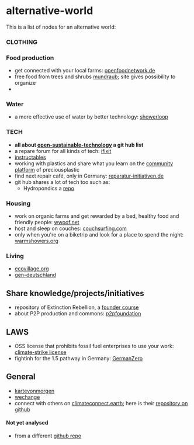 # alternative-world

This is a list of nodes for an alternative world:

### CLOTHING

### Food production

- get connected with your local farms: [openfoodnetwork.de](https://openfoodnetwork.de/)
- free food from trees and shrubs [mundraub](https://mundraub.org/); site gives possibility to organize
-

### Water

- a more effective use of water by better technology: [showerloop](https://showerloop.org/)

### TECH

- **all about [open-sustainable-technology](https://github.com/protontypes/open-sustainable-technology) a git hub list**
- a repare forum for all kinds of tech: [ifixit](https://www.ifixit.com/)
- [instructables](https://www.instructables.com/howto/)
- working with plastics and share what you learn on the [community platform](https://community.preciousplastic.com/how-to) of preciousplastic
- find next repair café, only in Germany: [reparatur-initiativen.de](https://www.reparatur-initiativen.de/reparatur-termine)
- git hub shares a lot of tech too such as:
  - Hydropondics a [repo](https://github.com/rhagman/sustainable-green-plants)

### Housing

- work on organic farms and get rewarded by a bed, healthy food and friendly people: [wwoof.net](https://wwoof.net/)
- host and sleep on couches: [couchsurfing.com](https://www.couchsurfing.com/)
- only when you're on a biketrip and look for a place to spend the night: [warmshowers.org](https://.warmshowers.org/)

### Living

- [ecovillage.org](https://ecovillage.org/)
- [gen-deutschland](https://gen-deutschland.de/was-wir-wollen/)

## Share knowledge/projects/initiatives

- repository of Extinction Rebellion, a [founder course](https://github.com/extinctionrebellion/docs/blob/master/SUMMARY.md)
- about P2P production and commons: [p2pfoundation](https://p2pfoundation.net/)

## LAWS

- OSS license that prohibits fossil fuel enterprises to use your work: [climate-strike license](https://github.com/climate-strike/license)
- fightinh for the 1.5 pathway in Germany: [GermanZero](https://www.germanzero.de/)

## General

- [kartevonmorgen](https://kartevonmorgen.org/)
- [wechange](https://wechange.de/map/)
- connect with others on [climateconnect.earth](https://climateconnect.earth/de); here is their [repository on github](https://github.com/climateconnect/climateconnect)


#### Not yet analysed

- from a different [github repo](https://github.com/ouisharelabs/food-dashboard#links)
